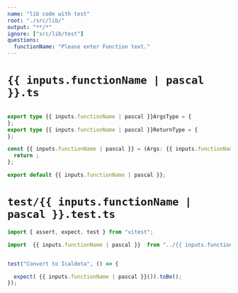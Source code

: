 ```yaml
---
name: "lib code with test"
root: "./src/lib/"
output: "**/*"
ignore: ["src/lib/test"]
questions:
  functionName: "Please enter Function text."
---
```


# `{{ inputs.functionName | pascal }}.ts`

```typescript

export type {{ inputs.functionName | pascal }}ArgsType = {
};
export type {{ inputs.functionName | pascal }}ReturnType = {
};

const {{ inputs.functionName | pascal }} = (Args: {{ inputs.functionName | pascal }}ArgsType):{{ inputs.functionName | pascal }}ReturnType => {
  return ;
};

export default {{ inputs.functionName | pascal }};
```

# `test/{{ inputs.functionName | pascal }}.test.ts`

```typescript
import { assert, expect, test } from "vitest";

import  {{ inputs.functionName | pascal }}  from "../{{ inputs.functionName | pascal }}";


test("Convert to Icaldeta", () => {

  expect( {{ inputs.functionName | pascal }}()).toBe();
});

```
